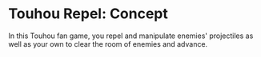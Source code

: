 # Touhou Repel: Concept

In this Touhou fan game, you repel and manipulate enemies' projectiles as well as your own to clear the room of enemies and advance.
